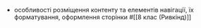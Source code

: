 - особливості розміщення контенту та елементів навігації, їх форматування, оформлення сторінки
  #[[8 клас (Ривкінд)]]